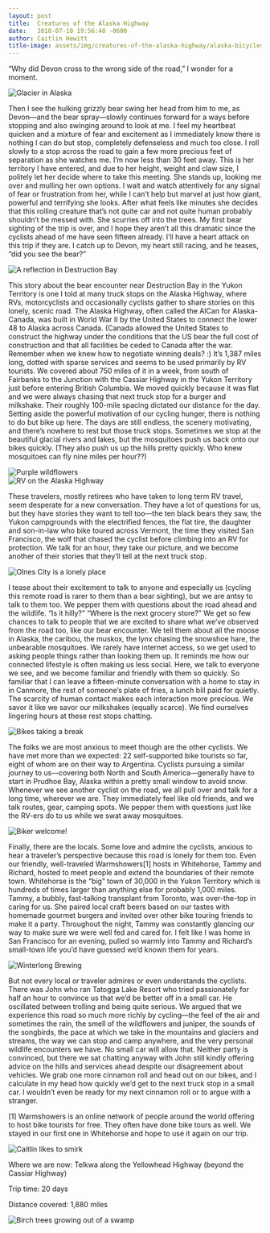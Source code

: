 ```yaml
---
layout: post
title:  Creatures of the Alaska Highway
date:   2018-07-10 19:56:48 -0600
author: Caitlin Hewitt
title-image: assets/img/creatures-of-the-alaska-highway/alaska-bicycles.jpg
---
```


“Why did Devon cross to the wrong side of the road,” I wonder for a moment.

<div>
  <img src="{{ site.baseurl }}/assets/img/creatures-of-the-alaska-highway/alaska-glacier.jpg"
       alt="Glacier in Alaska">
</div>

Then I see the hulking grizzly bear swing her head from him to me, as Devon—and
the bear spray—slowly continues forward for a ways before stopping and also
swinging around to look at me. I feel my heartbeat quicken and a mixture of
fear and excitement as I immediately know there is nothing I can do but stop,
completely defenseless and much too close. I roll slowly to a stop across the
road to gain a few more precious feet of separation as she watches me. I’m now
less than 30 feet away. This is her territory I have entered, and due to her
height, weight and claw size, I politely let her decide where to take this
meeting. She stands up, looking me over and mulling her own options. I wait and
watch attentively for any signal of fear or frustration from her, while I can’t
help but marvel at just how giant, powerful and terrifying she looks. After
what feels like minutes she decides that this rolling creature that’s not quite
car and not quite human probably shouldn’t be messed with. She scurries off
into the trees. My first bear sighting of the trip is over, and I hope they
aren’t all this dramatic since the cyclists ahead of me have seen fifteen
already. I’ll have a heart attack on this trip if they are. I catch up to
Devon, my heart still racing, and he teases, “did you see the bear?”

<div>
  <img src="{{ site.baseurl }}/assets/img/creatures-of-the-alaska-highway/destruction-bay-reflection.jpg"
       alt="A reflection in Destruction Bay">
</div>

This story about the bear encounter near Destruction Bay in the Yukon Territory
is one I told at many truck stops on the Alaska Highway, where RVs,
motorcyclists and occasionally cyclists gather to share stories on this lonely,
scenic road. The Alaska Highway, often called the AlCan for Alaska-Canada, was
built in World War II by the United States to connect the lower 48 to Alaska
across Canada. (Canada allowed the United States to construct the highway under
the conditions that the US bear the full cost of construction and that all
facilities be ceded to Canada after the war. Remember when we knew how to
negotiate winning deals? :) It’s 1,387 miles long, dotted with sparse services
and seems to be used primarily by RV tourists. We covered about 750 miles of it
in a week, from south of Fairbanks to the Junction with the Cassiar Highway in
the Yukon Territory just before entering British Columbia. We moved quickly
because it was flat and we were always chasing that next truck stop for a
burger and milkshake. Their roughly 100-mile spacing dictated our distance for
the day. Setting aside the powerful motivation of our cycling hunger, there is
nothing to do but bike up here. The days are still endless, the scenery
motivating, and there’s nowhere to rest but those truck stops. Sometimes we
stop at the beautiful glacial rivers and lakes, but the mosquitoes push us back
onto our bikes quickly. (They also push us up the hills pretty quickly. Who
knew mosquitoes can fly nine miles per hour??) 

<div>
  <img src="{{ site.baseurl }}/assets/img/creatures-of-the-alaska-highway/purple-wildflowers.jpg"
       alt="Purple wildflowers">
</div>

<div>
  <img src="{{ site.baseurl }}/assets/img/creatures-of-the-alaska-highway/rv.jpg"
       alt="RV on the Alaska Highway">
</div>

These travelers, mostly retirees who have taken to long term RV travel, seem
desperate for a new conversation. They have a lot of questions for us, but they
have stories they want to tell too—the ten black bears they saw, the Yukon
campgrounds with the electrified fences, the flat tire, the daughter and
son-in-law who bike toured across Vermont, the time they visited San Francisco,
the wolf that chased the cyclist before climbing into an RV for protection. We
talk for an hour, they take our picture, and we become another of their stories
that they’ll tell at the next truck stop.

<div>
  <img src="{{ site.baseurl }}/assets/img/creatures-of-the-alaska-highway/lonely-olnes-city.jpg"
       alt="Olnes City is a lonely place">
</div>

I tease about their excitement to talk to anyone and especially us (cycling
this remote road is rarer to them than a bear sighting), but we are antsy to
talk to them too. We pepper them with questions about the road ahead and the
wildlife. “Is it hilly?” “Where is the next grocery store?” We get so few
chances to talk to people that we are excited to share what we’ve observed from
the road too, like our bear encounter. We tell them about all the moose in
Alaska, the caribou, the muskox, the lynx chasing the snowshoe hare, the
unbearable mosquitoes. We rarely have internet access, so we get used to asking
people things rather than looking them up. It reminds me how our connected
lifestyle is often making us less social. Here, we talk to everyone we see, and
we become familiar and friendly with them so quickly. So familiar that I can
leave a fifteen-minute conversation with a home to stay in in Canmore, the rest
of someone’s plate of fries, a lunch bill paid for quietly. The scarcity of
human contact makes each interaction more precious. We savor it like we savor
our milkshakes (equally scarce). We find ourselves lingering hours at these
rest stops chatting.

<div>
  <img src="{{ site.baseurl }}/assets/img/creatures-of-the-alaska-highway/alaska-bicycles.jpg"
       alt="Bikes taking a break">
</div>

The folks we are most anxious to meet though are the other cyclists. We have
met more than we expected: 22 self-supported bike tourists so far, eight of
whom are on their way to Argentina. Cyclists pursuing a similar journey to
us—covering both North and South America—generally have to start in Prudhoe
Bay, Alaska within a pretty small window to avoid snow. Whenever we see another
cyclist on the road, we all pull over and talk for a long time, wherever we
are. They immediately feel like old friends, and we talk routes, gear, camping
spots. We pepper them with questions just like the RV-ers do to us while we
swat away mosquitoes.

<div>
  <img src="{{ site.baseurl }}/assets/img/creatures-of-the-alaska-highway/biker-welcome.jpg"
       alt="Biker welcome!">
</div>

Finally, there are the locals. Some love and admire the cyclists, anxious to
hear a traveler’s perspective because this road is lonely for them too. Even
our friendly, well-traveled Warmshowers[1] hosts in Whitehorse, Tammy and
Richard, hosted to meet people and extend the boundaries of their remote town.
Whitehorse is the “big” town of 30,000 in the Yukon Territory which is hundreds
of times larger than anything else for probably 1,000 miles. Tammy, a bubbly,
fast-talking transplant from Toronto, was over-the-top in caring for us. She
paired local craft beers based on our tastes with homemade gourmet burgers and
invited over other bike touring friends to make it a party. Throughout the
night, Tammy was constantly glancing our way to make sure we were well fed and
cared for. I felt like I was home in San Francisco for an evening, pulled so
warmly into Tammy and Richard’s small-town life you’d have guessed we’d known
them for years.

<div>
  <img src="{{ site.baseurl }}/assets/img/creatures-of-the-alaska-highway/winterlong-brewing.jpg"
       alt="Winterlong Brewing">
</div>

But not every local or traveler admires or even understands the cyclists. There
was John who ran Tatogga Lake Resort who tried passionately for half an hour to
convince us that we’d be better off in a small car. He oscillated between
trolling and being quite serious. We argued that we experience this road so
much more richly by cycling—the feel of the air and sometimes the rain, the
smell of the wildflowers and juniper, the sounds of the songbirds, the pace at
which we take in the mountains and glaciers and streams, the way we can stop
and camp anywhere, and the very personal wildlife encounters we have. No small
car will allow that. Neither party is convinced, but there we sat chatting
anyway with John still kindly offering advice on the hills and services ahead
despite our disagreement about vehicles. We grab one more cinnamon roll and
head out on our bikes, and I calculate in my head how quickly we’d get to the
next truck stop in a small car. I wouldn’t even be ready for my next cinnamon
roll or to argue with a stranger.

[1] Warmshowers is an online network of people around the world offering to host
bike tourists for free. They often have done bike tours as well. We stayed in
our first one in Whitehorse and hope to use it again on our trip. 

<div>
  <img src="{{ site.baseurl }}/assets/img/creatures-of-the-alaska-highway/caitlin-smirk.jpg"
       alt="Caitlin likes to smirk">
</div>

Where we are now:  Telkwa along the Yellowhead Highway (beyond the Cassiar
Highway)

Trip time: 20 days

Distance covered:  1,880 miles

<div>
  <img src="{{ site.baseurl }}/assets/img/creatures-of-the-alaska-highway/trees-reflections.jpg"
       alt="Birch trees growing out of a swamp">
</div>
